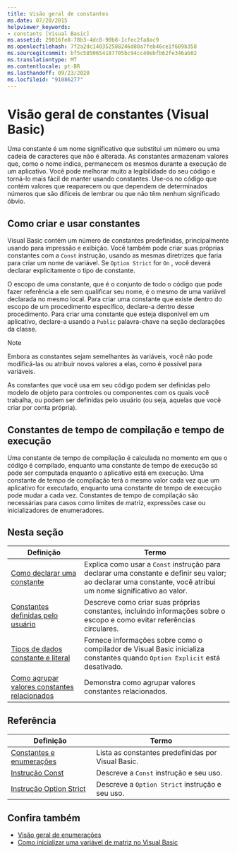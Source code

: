 ```yaml
---
title: Visão geral de constantes
ms.date: 07/20/2015
helpviewer_keywords:
- constants [Visual Basic]
ms.assetid: 29016fe8-78b3-4dc8-90b8-1cfec2fa8ac9
ms.openlocfilehash: 7f2a2dc140352588246d80a7feb46ce1f609b358
ms.sourcegitcommit: bf5c5850654187705bc94cc40ebfb62fe346ab02
ms.translationtype: MT
ms.contentlocale: pt-BR
ms.lasthandoff: 09/23/2020
ms.locfileid: "91086277"
---
```

# <a name="constants-overview-visual-basic"></a>Visão geral de constantes (Visual Basic)

Uma constante é um nome significativo que substitui um número ou uma cadeia de caracteres que não é alterada. As constantes armazenam valores que, como o nome indica, permanecem os mesmos durante a execução de um aplicativo. Você pode melhorar muito a legibilidade do seu código e torná-lo mais fácil de manter usando constantes. Use-os no código que contém valores que reaparecem ou que dependem de determinados números que são difíceis de lembrar ou que não têm nenhum significado óbvio.  
  
## <a name="how-to-create-and-use-constants"></a>Como criar e usar constantes  

 Visual Basic contém um número de constantes predefinidas, principalmente usando para impressão e exibição. Você também pode criar suas próprias constantes com a `Const` instrução, usando as mesmas diretrizes que faria para criar um nome de variável. Se `Option Strict` for `On` , você deverá declarar explicitamente o tipo de constante.  
  
 O escopo de uma constante, que é o conjunto de todo o código que pode fazer referência a ele sem qualificar seu nome, é o mesmo de uma variável declarada no mesmo local. Para criar uma constante que existe dentro do escopo de um procedimento específico, declare-a dentro desse procedimento. Para criar uma constante que esteja disponível em um aplicativo, declare-a usando a `Public` palavra-chave na seção declarações da classe.  
  
> [!NOTE]
> Embora as constantes sejam semelhantes às variáveis, você não pode modificá-las ou atribuir novos valores a elas, como é possível para variáveis.  
  
 As constantes que você usa em seu código podem ser definidas pelo modelo de objeto para controles ou componentes com os quais você trabalha, ou podem ser definidas pelo usuário (ou seja, aquelas que você criar por conta própria).  
  
## <a name="compile-time-and-run-time-constants"></a>Constantes de tempo de compilação e tempo de execução  

 Uma constante de tempo de compilação é calculada no momento em que o código é compilado, enquanto uma constante de tempo de execução só pode ser computada enquanto o aplicativo está em execução. Uma constante de tempo de compilação terá o mesmo valor cada vez que um aplicativo for executado, enquanto uma constante de tempo de execução pode mudar a cada vez. Constantes de tempo de compilação são necessárias para casos como limites de matriz, expressões case ou inicializadores de enumeradores.  
  
## <a name="in-this-section"></a>Nesta seção  
  
|Definição|Termo|  
|---|---|  
|[Como declarar uma constante](how-to-declare-a-constant.md)|Explica como usar a `Const` instrução para declarar uma constante e definir seu valor; ao declarar uma constante, você atribui um nome significativo ao valor.|  
|[Constantes definidas pelo usuário](user-defined-constants.md)|Descreve como criar suas próprias constantes, incluindo informações sobre o escopo e como evitar referências circulares.|  
|[Tipos de dados constante e literal](constant-and-literal-data-types.md)|Fornece informações sobre como o compilador de Visual Basic inicializa constantes quando `Option Explicit` está desativado.|  
|[Como agrupar valores constantes relacionados](how-to-group-related-constant-values-together.md)|Demonstra como agrupar valores constantes relacionados.|  
  
## <a name="reference"></a>Referência  
  
|Definição|Termo|  
|---|---|  
|[Constantes e enumerações](../../../language-reference/constants-and-enumerations.md)|Lista as constantes predefinidas por Visual Basic.|  
|[Instrução Const](../../../language-reference/statements/const-statement.md)|Descreve a `Const` instrução e seu uso.|  
|[Instrução Option Strict](../../../language-reference/statements/option-strict-statement.md)|Descreve a `Option Strict` instrução e seu uso.|  
  
## <a name="see-also"></a>Confira também

- [Visão geral de enumerações](enumerations-overview.md)
- [Como inicializar uma variável de matriz no Visual Basic](../arrays/how-to-initialize-an-array-variable.md)
